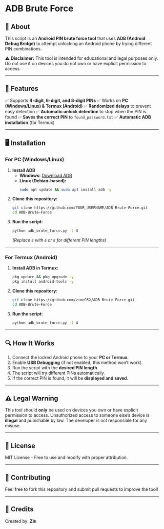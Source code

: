 # ADB Brute Force

## 📌 About
This script is an **Android PIN brute force tool** that uses **ADB (Android Debug Bridge)** to attempt unlocking an Android phone by trying different PIN combinations.

⚠️ **Disclaimer:** This tool is intended for educational and legal purposes only. Do not use it on devices you do not own or have explicit permission to access.

---

## 🚀 Features
✅ Supports **4-digit, 6-digit, and 8-digit PINs**
✅ Works on **PC (Windows/Linux) & Termux (Android)**
✅ **Randomized delays** to prevent easy detection
✅ **Automatic unlock detection** to stop when the PIN is found
✅ **Saves the correct PIN** to `found_password.txt`
✅ **Automatic ADB installation** (for Termux)

---

## 🖥️ Installation

### **For PC (Windows/Linux)**
1. **Install ADB**
   - **Windows:** [Download ADB](https://developer.android.com/studio/releases/platform-tools)
   - **Linux (Debian-based):**
     ```sh
     sudo apt update && sudo apt install adb -y
     ```
2. **Clone this repository:**
   ```sh
   git clone https://github.com/YOUR_USERNAME/ADB-Brute-Force.git
   cd ADB-Brute-Force
   ```
3. **Run the script:**
   ```sh
   python adb_brute_force.py -l 4
   ```
   *(Replace `4` with `6` or `8` for different PIN lengths)*

---

### **For Termux (Android)**
1. **Install ADB in Termux:**
   ```sh
   pkg update && pkg upgrade -y
   pkg install android-tools -y
   ```
2. **Clone this repository:**
   ```sh
   git clone https://github.com/zino952/ADB-Brute-Force.git
   cd ADB-Brute-Force
   ```
3. **Run the script:**
   ```sh
   python adb_brute_force.py -l 4
   ```

---

## 🔍 How It Works
1. Connect the locked Android phone to your **PC or Termux**.
2. Enable **USB Debugging** (if not enabled, this method won’t work).
3. Run the script with the **desired PIN length**.
4. The script will try different PINs automatically.
5. If the correct PIN is found, it will be **displayed and saved**.

---

## ⚠️ Legal Warning
This tool should **only** be used on devices you own or have explicit permission to access. Unauthorized access to someone else’s device is **illegal** and punishable by law. The developer is not responsible for any misuse.

---

## 📜 License
MIT License - Free to use and modify with proper attribution.

---

## 🤝 Contributing
Feel free to fork this repository and submit pull requests to improve the tool!

---

## 🔗 Credits
Created by: **Zin**

